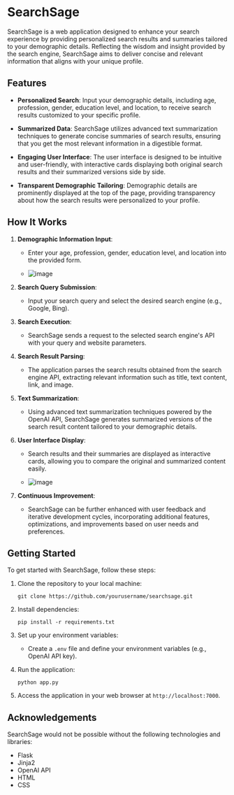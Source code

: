# SearchSage

SearchSage is a web application designed to enhance your search experience by providing personalized search results and summaries tailored to your demographic details. Reflecting the wisdom and insight provided by the search engine, SearchSage aims to deliver concise and relevant information that aligns with your unique profile.

## Features

- **Personalized Search**: Input your demographic details, including age, profession, gender, education level, and location, to receive search results customized to your specific profile.

- **Summarized Data**: SearchSage utilizes advanced text summarization techniques to generate concise summaries of search results, ensuring that you get the most relevant information in a digestible format.

- **Engaging User Interface**: The user interface is designed to be intuitive and user-friendly, with interactive cards displaying both original search results and their summarized versions side by side.

- **Transparent Demographic Tailoring**: Demographic details are prominently displayed at the top of the page, providing transparency about how the search results were personalized to your profile.

## How It Works

1. **Demographic Information Input**: 
   - Enter your age, profession, gender, education level, and location into the provided form.
     
   - ![image](https://github.com/codeprofile/SearchSage/assets/94001814/ace88490-126d-4587-aa0d-dd8c8ee02bf3)

2. **Search Query Submission**:
   - Input your search query and select the desired search engine (e.g., Google, Bing).

3. **Search Execution**:
   - SearchSage sends a request to the selected search engine's API with your query and website parameters.

4. **Search Result Parsing**:
   - The application parses the search results obtained from the search engine API, extracting relevant information such as title, text content, link, and image.

5. **Text Summarization**:
   - Using advanced text summarization techniques powered by the OpenAI API, SearchSage generates summarized versions of the search result content tailored to your demographic details.

6. **User Interface Display**:
   - Search results and their summaries are displayed as interactive cards, allowing you to compare the original and summarized content easily.
  
   - ![image](https://github.com/codeprofile/SearchSage/assets/94001814/e7693b4d-9e64-4ba1-8b67-36a606ca9742)


7. **Continuous Improvement**:
   - SearchSage can be further enhanced with user feedback and iterative development cycles, incorporating additional features, optimizations, and improvements based on user needs and preferences.

## Getting Started

To get started with SearchSage, follow these steps:

1. Clone the repository to your local machine:
   ```
   git clone https://github.com/yourusername/searchsage.git
   ```

2. Install dependencies:
   ```
   pip install -r requirements.txt
   ```

3. Set up your environment variables:
   - Create a `.env` file and define your environment variables (e.g., OpenAI API key).

4. Run the application:
   ```
   python app.py
   ```

5. Access the application in your web browser at `http://localhost:7000`.



## Acknowledgements

SearchSage would not be possible without the following technologies and libraries:

- Flask
- Jinja2
- OpenAI API
- HTML
- CSS

